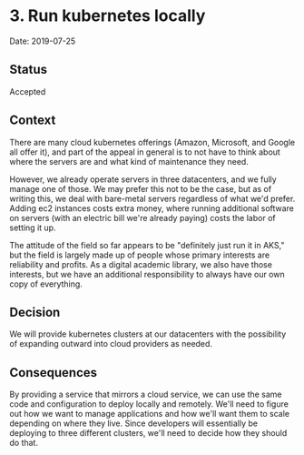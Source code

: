 # 3. Run kubernetes locally

Date: 2019-07-25

Status
------

Accepted

Context
-------

There are many cloud kubernetes offerings (Amazon, Microsoft, and Google
all offer it), and part of the appeal in general is to not have to think
about where the servers are and what kind of maintenance they need.

However, we already operate servers in three datacenters, and we fully
manage one of those. We may prefer this not to be the case, but as of
writing this, we deal with bare-metal servers regardless of what we'd
prefer. Adding ec2 instances costs extra money, where running additional
software on servers (with an electric bill we're already paying) costs
the labor of setting it up.

The attitude of the field so far appears to be "definitely just run it
in AKS," but the field is largely made up of people whose primary
interests are reliability and profits. As a digital academic library, we
also have those interests, but we have an additional responsibility to
always have our own copy of everything.

Decision
--------

We will provide kubernetes clusters at our datacenters with the
possibility of expanding outward into cloud providers as needed.

Consequences
------------

By providing a service that mirrors a cloud service, we can use the same
code and configuration to deploy locally and remotely. We'll need to
figure out how we want to manage applications and how we'll want them to
scale depending on where they live. Since developers will essentially be
deploying to three different clusters, we'll need to decide how they
should do that.
